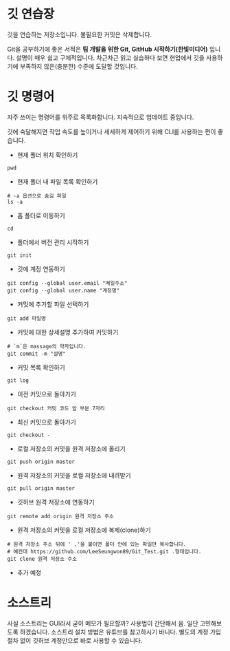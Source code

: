 # 깃 연습장
깃을 연습하는 저장소입니다. 불필요한 커밋은 삭제합니다.

Git을 공부하기에 좋은 서적은 **팀 개발을 위한 Git, GitHub 시작하기(한빛미디어)** 입니다.
설명이 매우 쉽고 구체적입니다. 차근차근 읽고 실습하다 보면 현업에서 깃을 사용하기에 부족하지 않은(충분한) 수준에 도달할 것입니다.

# 깃 명령어

자주 쓰이는 명령어를 위주로 목록화합니다. 지속적으로 업데이트 중입니다.

깃에 숙달해지면 작업 속도를 높이거나 세세하게 제어하기 위해 CLI를 사용하는 편이 좋습니다.

- 현재 폴더 위치 확인하기
```
pwd
```

- 현재 폴더 내 파일 목록 확인하기
```
# -a 옵션으로 숨김 파일 
ls -a
```

- 홈 폴더로 이동하기
```
cd
```

- 폴더에서 버전 관리 시작하기
```
git init
```

- 깃에 계정 연동하기
```
git config --global user.email "메일주소"
git config --global user.name "계정명"
```

- 커밋에 추가할 파일 선택하기
```
git add 파일명
```

- 커밋에 대한 상세설명 추가하여 커밋하기
```
# `m`은 massage의 약자입니다. 
git commit -m "설명"
```

- 커밋 목록 확인하기
```
git log
```

- 이전 커밋으로 돌아가기
```
git checkout 커밋 코드 앞 부분 7자리
```

- 최신 커밋으로 돌아가기
```
git checkout -
```

- 로컬 저장소의 커밋을 원격 저장소에 올리기
```
git push origin master
```

- 원격 저장소의 커밋을 로컬 저장소에 내려받기
```
git pull origin master
```

- 깃허브 원격 저장소에 연동하기
```
git remote add origin 원격 저장소 주소
```

- 원격 저장소의 커밋을 로컬 저장소에 복제(clone)하기
```
# 원격 저장소 주소 뒤에 ' .'을 붙이면 폴더 안에 있는 파일만 복사합니다.
# 예컨대 https://github.com/LeeSeungwon89/Git_Test.git .형태입니다.
git clone 원격 저장소 주소
```

- 추가 예정

# 소스트리

사실 소스트리는 GUI라서 굳이 메모가 필요할까? 사용법이 간단해서 음. 일단 고민해보도록 하겠습니다. 소스트리 설치 방법은 유튜브를 참고하시기 바니다. 별도의 계정 가입 절차 없이 깃허브 계정만으로 바로 사용할 수 있습니다.
